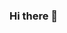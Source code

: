 ### Hi there 👋

<!--
**This is my personal repository.

Here are some ideas to get you started:

- 🔭 I’m currently working on cross-platform app development.
- 🌱 I’m currently pursuing Software Engineering.
- 🤔 I’m looking for help with learning ML.
- 📫 How to reach me: m.areebatif@gmail.com
-->
